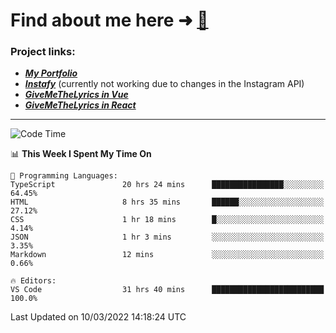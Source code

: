 # Find about me here ➜ [🧑](https://pauabella.dev)

### Project links:
- ***[My Portfolio](https://pauabella.dev)***
- ***[Instafy](https://instafy.me)*** (currently not working due to changes in the Instagram API)
- ***[GiveMeTheLyrics in Vue](https://lyrics.pauabella.dev)***
- ***[GiveMeTheLyrics in React](https://pauabella.dev/GiveMeTheLyrics)***

---
<!--START_SECTION:waka-->
![Code Time](http://img.shields.io/badge/Code%20Time-818%20hrs%2035%20mins-blue)

📊 **This Week I Spent My Time On** 

```text
💬 Programming Languages: 
TypeScript               20 hrs 24 mins      ████████████████░░░░░░░░░   64.45% 
HTML                     8 hrs 35 mins       ██████░░░░░░░░░░░░░░░░░░░   27.12% 
CSS                      1 hr 18 mins        █░░░░░░░░░░░░░░░░░░░░░░░░   4.14% 
JSON                     1 hr 3 mins         ░░░░░░░░░░░░░░░░░░░░░░░░░   3.35% 
Markdown                 12 mins             ░░░░░░░░░░░░░░░░░░░░░░░░░   0.66%

🔥 Editors: 
VS Code                  31 hrs 40 mins      █████████████████████████   100.0%

```


 Last Updated on 10/03/2022 14:18:24 UTC
<!--END_SECTION:waka-->

